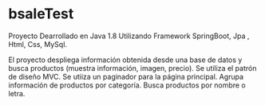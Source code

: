 # bsaleTest

Proyecto Dearrollado en Java 1.8
Utilizando Framework SpringBoot, Jpa , Html, Css, MySql.

El proyecto despliega información obtenida desde una base de datos y busca productos (muestra información, imagen, precio).
Se utiliza el patrón de diseño MVC.
Se utiiza un paginador para la página principal.
Agrupa información de productos por categoría.
Busca productos por nombre o letra.
